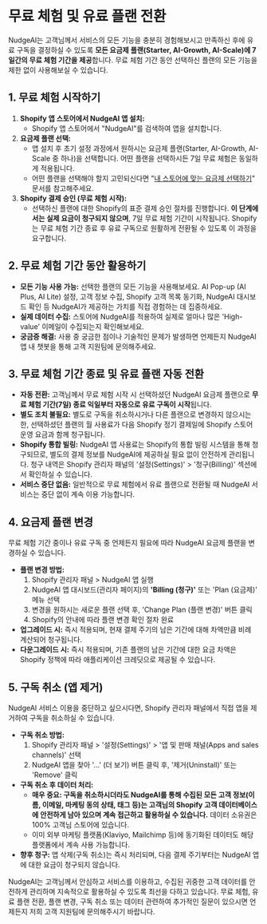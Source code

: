 # 무료 체험 및 유료 플랜 전환

NudgeAI는 고객님께서 서비스의 모든 기능을 충분히 경험해보시고 만족하신 후에 유료 구독을 결정하실 수 있도록 **모든 요금제 플랜(Starter, AI-Growth, AI-Scale)에 7일간의 무료 체험 기간을 제공**합니다. 무료 체험 기간 동안 선택하신 플랜의 모든 기능을 제한 없이 사용해보실 수 있습니다.

## 1. 무료 체험 시작하기

1.  **Shopify 앱 스토어에서 NudgeAI 앱 설치:**
    *   Shopify 앱 스토어에서 "NudgeAI"를 검색하여 앱을 설치합니다.
2.  **요금제 플랜 선택:**
    *   앱 설치 후 초기 설정 과정에서 원하시는 요금제 플랜(Starter, AI-Growth, AI-Scale 중 하나)을 선택합니다. 어떤 플랜을 선택하시든 7일 무료 체험은 동일하게 적용됩니다.
    *   어떤 플랜을 선택해야 할지 고민되신다면 "[내 스토어에 맞는 요금제 선택하기](choosing-your-plan.md)" 문서를 참고해주세요.
3.  **Shopify 결제 승인 (무료 체험 시작):**
    *   선택하신 플랜에 대한 Shopify의 표준 결제 승인 절차를 진행합니다. **이 단계에서는 실제 요금이 청구되지 않으며**, 7일 무료 체험 기간이 시작됩니다. Shopify는 무료 체험 기간 종료 후 유료 구독으로 원활하게 전환될 수 있도록 이 과정을 요구합니다.

## 2. 무료 체험 기간 동안 활용하기

*   **모든 기능 사용 가능:** 선택한 플랜의 모든 기능을 사용해보세요. AI Pop-up (AI Plus, AI Lite) 설정, 고객 정보 수집, Shopify 고객 목록 동기화, NudgeAI 대시보드 확인 등 NudgeAI가 제공하는 가치를 직접 경험하는 데 집중하세요.
*   **실제 데이터 수집:** 스토어에 NudgeAI를 적용하여 실제로 얼마나 많은 'High-value' 이메일이 수집되는지 확인해보세요.
*   **궁금증 해결:** 사용 중 궁금한 점이나 기술적인 문제가 발생하면 언제든지 NudgeAI 앱 내 챗봇을 통해 고객 지원팀에 문의해주세요.

## 3. 무료 체험 기간 종료 및 유료 플랜 자동 전환

*   **자동 전환:** 고객님께서 무료 체험 시작 시 선택하셨던 NudgeAI 요금제 플랜으로 **무료 체험 기간(7일) 종료 익일부터 자동으로 유료 구독이 시작**됩니다.
*   **별도 조치 불필요:** 별도로 구독을 취소하시거나 다른 플랜으로 변경하지 않으시는 한, 선택하셨던 플랜의 월 사용료가 다음 Shopify 정기 결제일에 Shopify 스토어 운영 요금과 함께 청구됩니다.
*   **Shopify 통합 빌링:** NudgeAI 앱 사용료는 Shopify의 통합 빌링 시스템을 통해 청구되므로, 별도의 결제 정보를 NudgeAI에 제공하실 필요 없이 안전하게 관리됩니다. 청구 내역은 Shopify 관리자 패널의 '설정(Settings)' > '청구(Billing)' 섹션에서 확인하실 수 있습니다.
*   **서비스 중단 없음:** 일반적으로 무료 체험에서 유료 플랜으로 전환될 때 NudgeAI 서비스는 중단 없이 계속 이용 가능합니다.

## 4. 요금제 플랜 변경

무료 체험 기간 중이나 유료 구독 중 언제든지 필요에 따라 NudgeAI 요금제 플랜을 변경하실 수 있습니다.

*   **플랜 변경 방법:**
    1.  Shopify 관리자 패널 > NudgeAI 앱 실행
    2.  NudgeAI 앱 대시보드(관리자 페이지)의 **'Billing (청구)'** 또는 'Plan (요금제)' 메뉴 선택
    3.  변경을 원하시는 새로운 플랜 선택 후, 'Change Plan (플랜 변경)' 버튼 클릭
    4.  Shopify의 안내에 따라 플랜 변경 확인 절차 완료
*   **업그레이드 시:** 즉시 적용되며, 현재 결제 주기의 남은 기간에 대해 차액만큼 비례 계산되어 청구됩니다.
*   **다운그레이드 시:** 즉시 적용되며, 기존 플랜의 남은 기간에 대한 요금 차액은 Shopify 정책에 따라 애플리케이션 크레딧으로 제공될 수 있습니다.

## 5. 구독 취소 (앱 제거)

NudgeAI 서비스 이용을 중단하고 싶으시다면, Shopify 관리자 패널에서 직접 앱을 제거하여 구독을 취소하실 수 있습니다.

*   **구독 취소 방법:**
    1.  Shopify 관리자 패널 > '설정(Settings)' > '앱 및 판매 채널(Apps and sales channels)' 선택
    2.  NudgeAI 앱을 찾아 '...' (더 보기) 버튼 클릭 후, '제거(Uninstall)' 또는 'Remove' 클릭
*   **구독 취소 후 데이터 처리:**
    *   **매우 중요: 구독을 취소하시더라도 NudgeAI를 통해 수집된 모든 고객 정보(이름, 이메일, 마케팅 동의 상태, 태그 등)는 고객님의 Shopify 고객 데이터베이스에 안전하게 남아 있으며 계속 접근하고 활용하실 수 있습니다.** 데이터 소유권은 100% 고객님 스토어에 있습니다.
    *   이미 외부 마케팅 플랫폼(Klaviyo, Mailchimp 등)에 동기화된 데이터도 해당 플랫폼에서 계속 사용 가능합니다.
*   **향후 청구:** 앱 삭제(구독 취소)는 즉시 처리되며, 다음 결제 주기부터는 NudgeAI 앱에 대한 요금이 청구되지 않습니다.

NudgeAI는 고객님께서 안심하고 서비스를 이용하고, 수집된 귀중한 고객 데이터를 안전하게 관리하며 지속적으로 활용하실 수 있도록 최선을 다하고 있습니다. 무료 체험, 유료 플랜 전환, 플랜 변경, 구독 취소 또는 데이터 관련하여 추가적인 질문이 있으시면 언제든지 저희 고객 지원팀에 문의해주시기 바랍니다. 